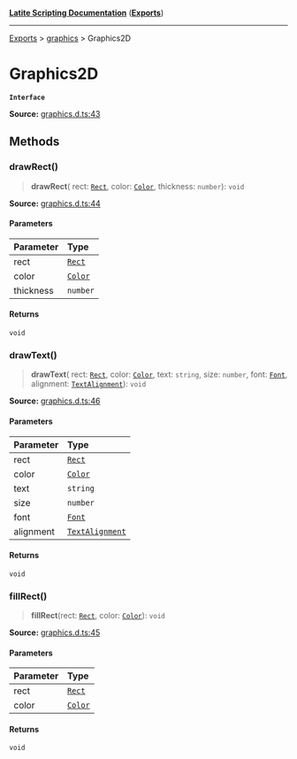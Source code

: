 [**Latite Scripting Documentation**](../../README.md) ([**Exports**](../../exports.md))

---

[Exports](../../exports.md) > [graphics](../index.md) > Graphics2D

# Graphics2D

**`Interface`**

**Source:** [graphics.d.ts:43](https://github.com/LatiteScripting/latitescripting.github.io/blob/5c02322/definitions/graphics.d.ts#L43)

## Methods

### drawRect()

> **drawRect**(
> rect: [`Rect`](../classes/class.Rect.md),
> color: [`Color`](../type-aliases/type-alias.Color.md),
> thickness: `number`): `void`

**Source:** [graphics.d.ts:44](https://github.com/LatiteScripting/latitescripting.github.io/blob/5c02322/definitions/graphics.d.ts#L44)

#### Parameters

| Parameter | Type                                           |
| :-------- | :--------------------------------------------- |
| rect      | [`Rect`](../classes/class.Rect.md)             |
| color     | [`Color`](../type-aliases/type-alias.Color.md) |
| thickness | `number`                                       |

#### Returns

`void`

### drawText()

> **drawText**(
> rect: [`Rect`](../classes/class.Rect.md),
> color: [`Color`](../type-aliases/type-alias.Color.md),
> text: `string`,
> size: `number`,
> font: [`Font`](../enumerations/enumeration.Font.md),
> alignment: [`TextAlignment`](../enumerations/enumeration.TextAlignment.md)): `void`

**Source:** [graphics.d.ts:46](https://github.com/LatiteScripting/latitescripting.github.io/blob/5c02322/definitions/graphics.d.ts#L46)

#### Parameters

| Parameter | Type                                                            |
| :-------- | :-------------------------------------------------------------- |
| rect      | [`Rect`](../classes/class.Rect.md)                              |
| color     | [`Color`](../type-aliases/type-alias.Color.md)                  |
| text      | `string`                                                        |
| size      | `number`                                                        |
| font      | [`Font`](../enumerations/enumeration.Font.md)                   |
| alignment | [`TextAlignment`](../enumerations/enumeration.TextAlignment.md) |

#### Returns

`void`

### fillRect()

> **fillRect**(rect: [`Rect`](../classes/class.Rect.md), color: [`Color`](../type-aliases/type-alias.Color.md)): `void`

**Source:** [graphics.d.ts:45](https://github.com/LatiteScripting/latitescripting.github.io/blob/5c02322/definitions/graphics.d.ts#L45)

#### Parameters

| Parameter | Type                                           |
| :-------- | :--------------------------------------------- |
| rect      | [`Rect`](../classes/class.Rect.md)             |
| color     | [`Color`](../type-aliases/type-alias.Color.md) |

#### Returns

`void`
